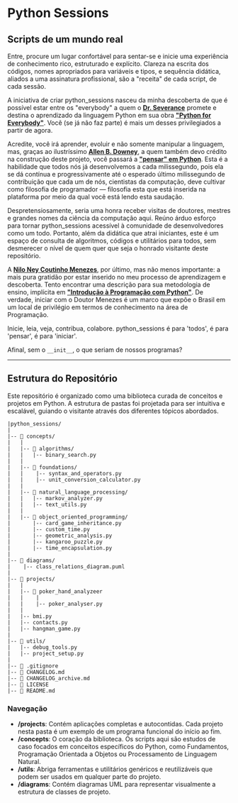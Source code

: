 # Python Sessions

## Scripts de um mundo real

Entre, procure um lugar confortável para sentar-se e inicie uma experiência de conhecimento rico, estruturado e explícito. Clareza na escrita dos códigos, nomes apropriados para variáveis e tipos, e sequência didática, aliados a uma assinatura profissional, são a "receita" de cada script, de cada sessão.

A iniciativa de criar python_sessions nasceu da minha descoberta de que é possível estar entre os "everybody" a quem o [**Dr. Severance**](https://www.dr-chuck.com/) promete e destina o aprendizado da linguagem Python em sua obra [**"Python for Everybody"**](https://www.amazon.com/Python-Everybody-Exploring-Data-ebook/dp/B01IA5VIFM/?_encoding=UTF8&pd_rd_w=3XMd0&content-id=amzn1.sym.0fb2cce1-1ca4-439a-844b-8ad0b1fb77f7&pf_rd_p=0fb2cce1-1ca4-439a-844b-8ad0b1fb77f7&pf_rd_r=143-7748055-1819838&pd_rd_wg=fsK5D&pd_rd_r=16646836-e13d-4f4b-811d-2872fe1f85ee&ref_=aufs_ap_sc_dsk&author-follow=B002DMIFUA). Você (se já não faz parte) é mais um desses privilegiados a partir de agora.

Acredite, você irá aprender, evoluir e não somente manipular a linguagem, mas, graças ao ilustríssimo [**Allen B. Downey**](https://github.com/AllenDowney), a quem também devo crédito na construção deste projeto, você passará a [**"pensar" em Python**](https://novatec.com.br/livros/pense-em-python-3ed/). Esta é a habilidade que todos nós já desenvolvemos a cada milissegundo, pois ela se dá contínua e progressivamente até o esperado último milissegundo de contribuição que cada um de nós, cientistas da computação, deve cultivar como filosofia de programador — filosofia esta que está inserida na plataforma por meio da qual você está lendo esta saudação.

Despretensiosamente, seria uma honra receber visitas de doutores, mestres e grandes nomes da ciência da computação aqui. Reúno árduo esforço para tornar python_sessions acessível à comunidade de desenvolvedores como um todo. Portanto, além da didática que atrai iniciantes, este é um espaço de consulta de algoritmos, códigos e utilitários para todos, sem desmerecer o nível de quem quer que seja o honrado visitante deste repositório.

A [**Nilo Ney Coutinho Menezes**](https://github.com/lskbr), por último, mas não menos importante: a mais pura gratidão por estar inserido no meu processo de aprendizagem e descoberta. Tento encontrar uma descrição para sua metodologia de ensino, implícita em [**"Introdução à Programação com Python"**](https://python.nilo.pro.br/). De verdade, iniciar com o Doutor Menezes é um marco que expõe o Brasil em um local de privilégio em termos de conhecimento na área de Programação.

Inicie, leia, veja, contribua, colabore. python_sessions é para 'todos', é para 'pensar', é para 'iniciar'.

Afinal, sem o `__init__`, o que seriam de nossos programas?

---

## Estrutura do Repositório

Este repositório é organizado como uma biblioteca curada de conceitos e projetos em Python. A estrutura de pastas foi projetada para ser intuitiva e escalável, guiando o visitante através dos diferentes tópicos abordados.

```text
|python_sessions/
|
|-- 📂 concepts/
|   |
|   |-- 📂 algorithms/
|   |   |-- binary_search.py
|   |   
|   |-- 📂 foundations/
|   |    |-- syntax_and_operators.py
|   |    |-- unit_conversion_calculator.py
|   |     
|   |-- 📂 natural_language_processing/
|   |   |-- markov_analyzer.py
|   |   |-- text_utils.py
|   |
|   |-- 📂 object_oriented_programming/
|       |-- card_game_inheritance.py
|       |-- custom_time.py
|       |-- geometric_analysis.py
|       |-- kangaroo_puzzle.py
|       |-- time_encapsulation.py
|
|-- 📂 diagrams/
|    |-- class_relations_diagram.puml
|
|-- 📂 projects/
|   | 
|   |-- 📂 poker_hand_analyzeer
|   |    | 
|   |    |-- poker_analyser.py
|   |    
|   |-- bmi.py
|   |-- contacts.py
|   |-- hangman_game.py
|
|-- 📂 utils/
|   |-- debug_tools.py
|   |-- project_setup.py
|
|-- 📄 .gitignore
|-- 📄 CHANGELOG.md
|-- 📄 CHANGELOG_archive.md
|-- 📄 LICENSE
|-- 📄 README.md
 ```

### Navegação

* **/projects**: Contém aplicações completas e autocontidas. Cada projeto nesta pasta é um exemplo de um programa funcional do início ao fim.
* **/concepts**: O coração da biblioteca. Os scripts aqui são estudos de caso focados em conceitos específicos do Python, como Fundamentos, Programação Orientada a Objetos ou Processamento de Linguagem Natural.
* **/utils**: Abriga ferramentas e utilitários genéricos e reutilizáveis que podem ser usados em qualquer parte do projeto.
* **/diagrams**: Contém diagramas UML para representar visualmente a estrutura de classes de projeto.
